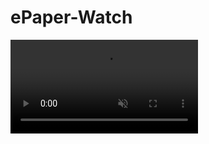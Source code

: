 # ePaper-Watch

<div>
  <video autoplay="true" loop="true" muted>
    <source src="//vimeo-hp-videos.global.ssl.fastly.net/3/3.mp4">
  </video>
</div>
